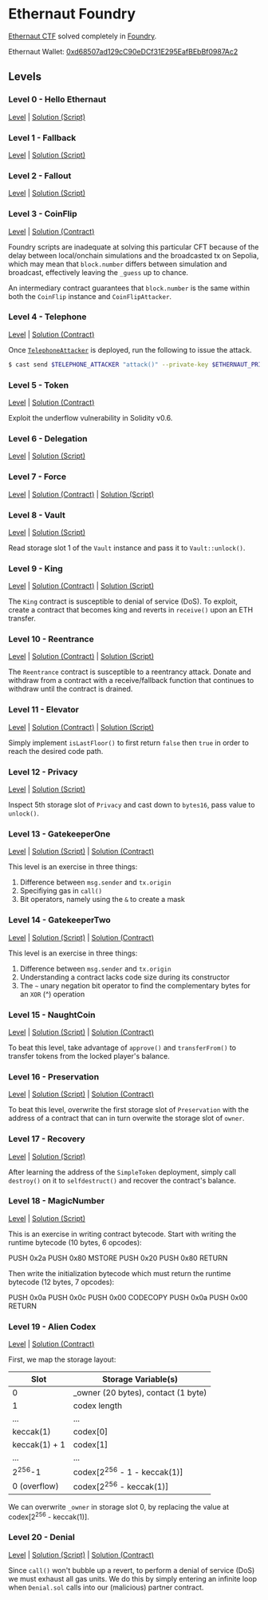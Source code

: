 # Ethernaut Foundry

[Ethernaut CTF](https://ethernaut.openzeppelin.com/) solved completely in [Foundry](https://foundry.paradigm.xyz/).

Ethernaut Wallet: [0xd68507ad129cC90eDCf31E295EafBEbBf0987Ac2](0xd68507ad129cc90edcf31e295eafbebbf0987ac2)

## Levels

### Level 0 - Hello Ethernaut

[Level](levels/0-HelloEthernaut.sol) | [Solution (Script)](script/0-HelloEthernaut.s.sol)

### Level 1 - Fallback

[Level](levels/1-Fallback.sol) | [Solution (Script)](script/1-Fallback.s.sol)

### Level 2 - Fallout

[Level](levels/2-Fallout.sol) | [Solution (Script)](script/2-Fallout.s.sol)

### Level 3 - CoinFlip

[Level](levels/3-CoinFlip.sol) | [Solution (Contract)](src/3-CoinFlip.sol)

Foundry scripts are inadequate at solving this particular CFT because of the delay between local/onchain simulations and the broadcasted tx on Sepolia, which may mean that `block.number` differs between simulation and broadcast, effectively leaving the `_guess` up to chance.

An intermediary contract guarantees that `block.number` is the same within both the `CoinFlip` instance and `CoinFlipAttacker`.

### Level 4 - Telephone

[Level](levels/4-Telephone.sol) | [Solution (Contract)](src/4-Telephone.sol)

Once [`TelephoneAttacker`](src/4-Telephone.sol) is deployed, run the following to issue the attack.

```bash
$ cast send $TELEPHONE_ATTACKER "attack()" --private-key $ETHERNAUT_PRIVATE_KEY --rpc-url $SEPOLIA_RPC_URL
```

### Level 5 - Token

[Level](levels/5-Token.sol) | [Solution (Contract)](src/5-Token.s.sol)

Exploit the underflow vulnerability in Solidity v0.6.

### Level 6 - Delegation

[Level](levels/6-Delegation.sol) | [Solution (Script)](src/6-Delegation.s.sol)

### Level 7 - Force

[Level](levels/7-Force.sol) | [Solution (Contract)](src/7-Force.sol) | [Solution (Script)](src/7-Force.s.sol)

### Level 8 - Vault

[Level](levels/8-Vault.sol) | [Solution (Script)](src/8-Vault.s.sol)

Read storage slot 1 of the `Vault` instance and pass it to `Vault::unlock()`.

### Level 9 - King

[Level](levels/9-King.sol) | [Solution (Contract)](src/9-King.sol) | [Solution (Script)](script/9-King.s.sol)

The `King` contract is susceptible to denial of service (DoS). To exploit, create a contract that becomes king and reverts in `receive()` upon an ETH transfer.

### Level 10 - Reentrance

[Level](levels/10-Reentrance.sol) | [Solution (Contract)](src/10-Reentrance.sol) | [Solution (Script)](script/10-Reentrance.s.sol)

The `Reentrance` contract is susceptible to a reentrancy attack. Donate and withdraw from a contract with a receive/fallback function that continues to withdraw until the contract is drained.

### Level 11 - Elevator

[Level](levels/11-Elevator.sol) | [Solution (Contract)](src/11-Elevator.sol) | [Solution (Script)](script/11-Elevator.s.sol)

Simply implement `isLastFloor()` to first return `false` then `true` in order to reach the desired code path.

### Level 12 - Privacy

[Level](levels/12-Privacy.sol) | [Solution (Script)](script/12-Privacy.s.sol)

Inspect 5th storage slot of `Privacy` and cast down to `bytes16`, pass value to `unlock()`.

### Level 13 - GatekeeperOne

[Level](levels/13-GatekeeperOne.sol) | [Solution (Script)](script/13-GatekeeperOne.s.sol) | [Solution (Contract)](src/13-GatekeeperOne.sol)

This level is an exercise in three things:

1. Difference between `msg.sender` and `tx.origin`
2. Specifiying gas in `call()`
3. Bit operators, namely using the `&` to create a mask

### Level 14 - GatekeeperTwo

[Level](levels/14-GatekeeperTwo.sol) | [Solution (Script)](script/14-GatekeeperTwo.s.sol) | [Solution (Contract)](src/14-GatekeeperTwo.sol)

This level is an exercise in three things:

1. Difference between `msg.sender` and `tx.origin`
2. Understanding a contract lacks code size during its constructor
3. The `~` unary negation bit operator to find the complementary bytes for an `XOR` (^) operation

### Level 15 - NaughtCoin

[Level](levels/15-NaughtCoin.sol) | [Solution (Script)](script/15-NaughtCoin.s.sol) | [Solution (Contract)](src/15-NaughtCoin.sol)

To beat this level, take advantage of `approve()` and `transferFrom()` to transfer tokens from the locked player's balance.

### Level 16 - Preservation

[Level](levels/16-Preservation.sol) | [Solution (Script)](script/16-Preservation.s.sol) | [Solution (Contract)](src/16-Preservation.sol)

To beat this level, overwrite the first storage slot of `Preservation` with the address of a contract that can in turn overwite the storage slot of `owner`.

### Level 17 - Recovery

[Level](levels/17-Recovery.sol) | [Solution (Script)](script/17-Recovery.s.sol)

After learning the address of the `SimpleToken` deployment, simply call `destroy()` on it to `selfdestruct()` and recover the contract's balance.

### Level 18 - MagicNumber

[Level](levels/18-MagicNum.sol) | [Solution (Script)](script/18-MagicNum.s.sol)

This is an exercise in writing contract bytecode. Start with writing the runtime bytecode (10 bytes, 6 opcodes):

PUSH 0x2a
PUSH 0x80
MSTORE
PUSH 0x20
PUSH 0x80
RETURN

Then write the initialization bytecode which must return the runtime bytecode (12 bytes, 7 opcodes):

PUSH 0x0a
PUSH 0x0c
PUSH 0x00
CODECOPY
PUSH 0x0a
PUSH 0x00
RETURN

### Level 19 - Alien Codex

[Level](levels/19-AlienCodex.sol) | [Solution (Contract)](src/19-AlienCodex.sol)

First, we map the storage layout:

| Slot              | Storage Variable(s)                    |
| ----------------- | -------------------------------------- |
| 0                 | \_owner (20 bytes), contact (1 byte)   |
| 1                 | codex length                           |
| ...               | ...                                    |
| keccak(1)         | codex[0]                               |
| keccak(1) + 1     | codex[1]                               |
| ...               | ...                                    |
| 2<sup>256</sup>-1 | codex[2<sup>256</sup> - 1 - keccak(1)] |
| 0 (overflow)      | codex[2<sup>256</sup> - keccak(1)]     |

We can overwrite `_owner` in storage slot 0, by replacing the value at codex[2<sup>256</sup> - keccak(1)].

### Level 20 - Denial

[Level](levels/19-Denial.sol) | [Solution (Script)](script/19-Denial.s.sol) | [Solution (Contract)](src/19-Denial.sol)

Since `call()` won't bubble up a revert, to perform a denial of service (DoS) we must exhaust all gas units. We do this by simply entering an infinite loop when `Denial.sol` calls into our (malicious) partner contract.
